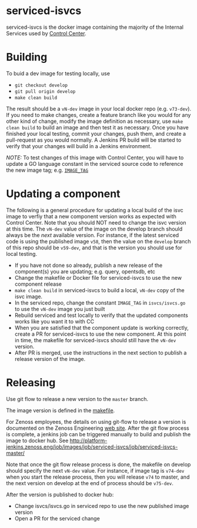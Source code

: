 # serviced-isvcs
serviced-isvcs is the docker image containing the majority of the Internal Services
used by [Control Center](https://github.com/control-center/serviced).

# Building
To buid a dev image for testing locally, use
  * `git checkout develop`
  * `git pull origin develop`
  * `make clean build`

The result should be a `vN-dev` image in your local docker repo (e.g. `v73-dev`).   If you need to make changes, create
a feature branch like you would for any other kind of change, modify the image definition as necessary, use `make clean build` to
build an image and then test it as necessary.   Once you have finished your local testing, commit your changes, push them,
and create a pull-request as you would normally. A Jenkins PR build will be started to verify that your changes will build in
a Jenkins environment.

*NOTE:* To test changes of this image with Control Center, you will have to update a
GO language constant in the serviced source code to reference the new image tag; e.g.
[`IMAGE_TAG`](https://github.com/control-center/serviced/blob/1.10.0/isvcs/isvc.go#L38)

# Updating a component
The following is a general procedure for updating a local build of the isvc image to verfiy that a new component version works as expected with Control Center. Note that you should NOT need to change the isvc version at this time. The `vN-dev` value of the image on the develop branch should always be the *next* available version. For instance, if the latest serviced code is using the published image `v58`, then the value on the `develop` branch of this repo should be `v59-dev`, and that is the version you should use for local testing.

* If you have not done so already, publish a new release of the component(s) you are updating; e.g. query, opentsdb, etc
* Change the makefile or Docker file for serviced-isvcs to use the new component release
* `make clean build` in serviced-isvcs to build a local, `vN-dev` copy of the isvc image.
* In the serviced repo, change the constant `IMAGE_TAG` in `isvcs/isvcs.go` to use the `vN-dev` image you just built
* Rebuild serviced and test locally to verify that the updated components works like you want it to with CC
* When you are satisfied that the component update is working correctly, create a PR for serviced-isvcs to use the new component. At this point in time, the makefile for serviced-isvcs should still have the `vN-dev` version.
* After PR is merged, use the instructions in the next section to publish a release version of the image.

# Releasing

Use git flow to release a new version to the `master` branch.

The image version is defined in the [makefile](./makefile).

For Zenoss employees, the details on using git-flow to release a version is documented 
on the Zenoss Engineering 
[web site](https://sites.google.com/a/zenoss.com/engineering/home/faq/developer-patterns/using-git-flow).
After the git flow process is complete, a jenkins job can be triggered manually to build and 
publish the image to docker hub. See http://platform-jenkins.zenoss.eng/job/images/job/serviced-isvcs/job/serviced-isvcs-master/

Note that once the git flow release process is done, the makefile on develop should specify the next `vN-dev` value. For instance, if image tag is `v74-dev` when you start the release process, then you will release `v74` to master, and the next version on develop at  the end of process should be `v75-dev`.

After the version is published to docker hub:
* Change isvcs/isvcs.go in serviced repo to use the new published image version
* Open a PR for the serviced change
